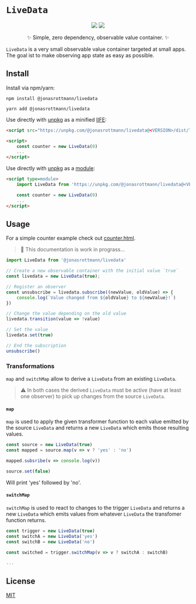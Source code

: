 # `LiveData`

<div align="center">
    <img src="https://img.shields.io/npm/v/@jonasrottmann/livedata">
    <img src="https://img.shields.io/bundlephobia/minzip/@jonasrottmann/livedata">
    <p>✨ Simple, zero dependency, observable value container. ✨</p>
</div>

`LiveData` is a very small observable value container targeted at small apps. The goal ist to make observing app state as easy as possible.

## Install

Install via npm/yarn:

```shell
npm install @jonasrottmann/livedata

yarn add @jonasrottmann/livedata
```

Use directly with [unpkg](https://unpkg.com/) as a minified [IIFE](https://developer.mozilla.org/en-US/docs/Glossary/IIFE):

```html
<script src="https://unpkg.com/@jonasrottmann/livedata@<VERSION>/dist/livedata.min.js" charset="utf-8"></script>

<script>
    const counter = new LiveData(0)
    ...
</script>
```

Use directly with [unpkg](https://unpkg.com/) as a [module](https://developer.mozilla.org/en-US/docs/Web/JavaScript/Guide/Modules):

```html
<script type=module>
    import LiveData from 'https://unpkg.com/@jonasrottmann/livedata@<VERSION>/dist/livedata-module.js'

    const counter = new LiveData(0)
    ...
</script>
```

## Usage

For a simple counter example check out [counter.html](examples/counter.html).

> 🚧 This documentation is work in prograss...

```javascript
import LiveData from '@jonasrottmann/livedata'

// Create a new observable container with the initial value `true`
const livedata = new LiveData(true);

// Register an observer
const unsubscribe = livedata.subscribe((newValue, oldValue) => {
    console.log(`Value changed from ${oldValue} to ${newValue}!`)
})

// Change the value depending on the old value
livedata.transition(value => !value)

// Set the value
livedata.set(true)

// End the subscription
unsubscribe()
```

### Transformations

`map` and `switchMap` allow to derive a `LiveData` from an existing `LiveData`.

> ⚠️ In both cases the derived `LiveData` must be active (have at least one observer) to pick up changes from the source `LiveData`.

#### `map`

`map` is used to apply the given transformer function to each value emitted by the source `LiveData` and returns a new `LiveData` which emits those resulting values.

```javascript
const source = new LiveData(true)
const mapped = source.map(v => v ? 'yes' : 'no')

mapped.subsribe(v => console.log(v))

source.set(false)
```

Will print 'yes' followed by 'no'.

#### `switchMap`

`switchMap` is used to react to changes to the trigger `LiveData` and returns a new `LiveData` which emits values from whatever `LiveData` the transfomer function returns.

```javascript
const trigger = new LiveData(true)
const switchA = new LiveData('yes')
const switchB = new LiveData('no')

const switched = trigger.switchMap(v => v ? switchA : switchB)

...
```

## License

[MIT](LICENSE.md)
